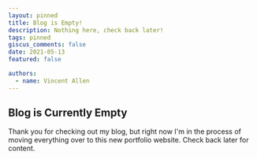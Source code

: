 ```yaml
---
layout: pinned
title: Blog is Empty!
description: Nothing here, check back later!
tags: pinned
giscus_comments: false
date: 2021-05-13
featured: false

authors:
  - name: Vincent Allen
---
```


## Blog is Currently Empty

Thank you for checking out my blog, but right now I'm in the process of moving everything over to this new portfolio website. Check back later for content.
